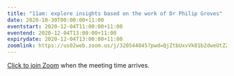 ```yaml
---
title: "11am: explore insights based on the work of Dr Philip Groves"
date: 2020-10-30T00:00:00+11:00
eventstart: 2020-12-04T11:00:00+11:00
eventend: 2020-12-04T13:00:00+11:00
expirydate: 2020-12-04T13:00:00+11:00
zoomlink: https://us02web.zoom.us/j/320544045?pwd=QjZtbUxvVk81b2dweUtZZTE3ZE9IZz09
---
```


[Click to join Zoom](https://us02web.zoom.us/j/320544045?pwd=QjZtbUxvVk81b2dweUtZZTE3ZE9IZz09) when the meeting time arrives.